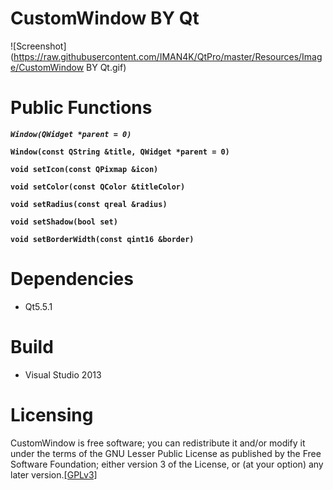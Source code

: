 CustomWindow BY Qt 
==================

![Screenshot](https://raw.githubusercontent.com/IMAN4K/QtPro/master/Resources/Image/CustomWindow BY Qt.gif)

# Public Functions

***`Window(QWidget *parent = 0)`***

**`Window(const QString &title, QWidget *parent = 0)`**

**`void setIcon(const QPixmap &icon)`**

**`void setColor(const QColor &titleColor)`**

**`void setRadius(const qreal &radius)`**

**`void setShadow(bool set)`**

**`void setBorderWidth(const qint16 &border)`**

# Dependencies
* Qt5.5.1

# Build
* Visual Studio 2013

# Licensing
CustomWindow is free software; you can redistribute it and/or modify it under the terms of the GNU Lesser Public License as published by the Free Software Foundation; either version 3 of the License, or (at your option) any later version.[[GPLv3]](https://en.wikipedia.org/wiki/GNU_General_Public_License)
